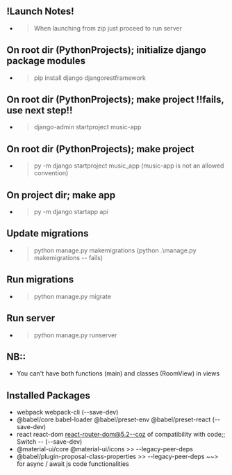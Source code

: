 ## !Launch Notes!
- > When launching from zip just proceed to run server

## On root dir (PythonProjects); initialize django package modules
- > pip install django djangorestframework

## On root dir (PythonProjects); make project !!fails, use next step!!
- > django-admin startproject music-app

## On root dir (PythonProjects); make project
- > py -m django startproject music_app (music-app is not an allowed convention)

## On project dir; make app
- > py -m django startapp api

## Update migrations
- > python manage.py makemigrations (python .\manage.py makemigrations -- fails)

## Run migrations
- > python manage.py migrate

## Run server
- > python manage.py runserver


## NB:: 
- You can't have both functions (main) and classes (RoomView) in views

## Installed Packages
 - webpack webpack-cli (--save-dev)
 - @babel/core babel-loader @babel/preset-env @babel/preset-react (--save-dev)
 - react react-dom react-router-dom@5.2--coz of compatibility with code;; Switch -- (--save-dev)
 - @material-ui/core @material-ui/icons >> --legacy-peer-deps
 - @babel/plugin-proposal-class-properties >> --legacy-peer-deps ~~> for async / await js code functionalities